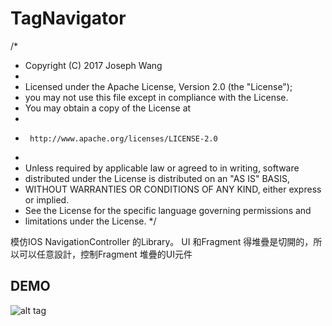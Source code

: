 # TagNavigator

/*
 * Copyright (C) 2017 Joseph Wang 
 *
 * Licensed under the Apache License, Version 2.0 (the "License");
 * you may not use this file except in compliance with the License.
 * You may obtain a copy of the License at
 *
 *      http://www.apache.org/licenses/LICENSE-2.0
 *
 * Unless required by applicable law or agreed to in writing, software
 * distributed under the License is distributed on an "AS IS" BASIS,
 * WITHOUT WARRANTIES OR CONDITIONS OF ANY KIND, either express or implied.
 * See the License for the specific language governing permissions and
 * limitations under the License.
 */


模仿IOS NavigationController 的Library。
UI 和Fragment 得堆疊是切開的，所以可以任意設計，控制Fragment 堆疊的UI元件


DEMO
-----

![alt tag](https://raw.github.com/joseph2903106/TagNavigator/master/screenshots/tab_tutorial.gif)
